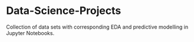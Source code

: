 # Data-Science-Projects
Collection of data sets with corresponding EDA and predictive modelling in Jupyter Notebooks.
